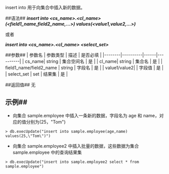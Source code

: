 
insert into 用于向集合中插入新的数据。

##语法##
***insert into \<cs_name\>.\<cl_name\>(\<field1_name,field2_name,...\>) values(\<value1,value2,...\>)***

或者

***insert into \<cs_name\>.\<cl_name\> \<select_set\>***

##参数##
| 参数名 | 参数类型 | 描述 | 是否必填 |
|--------|----------|------|----------|
| cs_name| string | 集合空间名  | 是 |
| cl_name| string | 集合名  | 是 |
| field1_name/field2_name | string | 字段名  | 是 |
| value1/value2|  | 字段值  | 是 |
| select_set | set | 结果集  | 是 |

##返回值##
无 

## 示例##

   * 向集合 sample.employee 中插入一条新的数据，字段名为 age 和 name，对应的值分别为(25，"Tom") 

   ```lang-javascript
   > db.execUpdate("insert into sample.employee(age,name) values(25,\"Tom\")")
   ```

   * 向集合 sample.employee2 中插入批量的数据，这些数据为集合 sample.employee 中的查询结果集 

   ```lang-javascript
   > db.execUpdate("insert into sample.employee2 select * from sample.employee")
   ```
